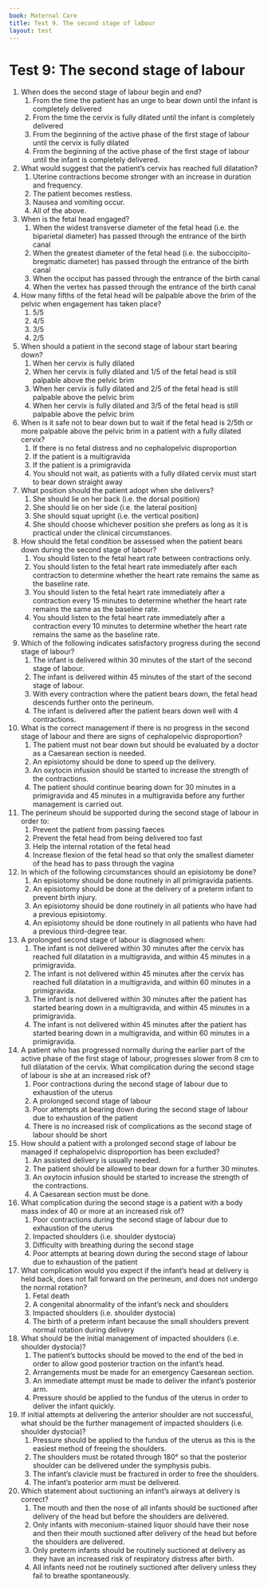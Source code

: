 ```yaml
---
book: Maternal Care
title: Test 9. The second stage of labour
layout: test
---
```


# Test 9: The second stage of labour

1.	When does the second stage of labour begin and end?
	1.	From the time the patient has an urge to bear down until the infant is completely delivered
	1.	From the time the cervix is fully dilated until the infant is completely delivered
	1.	From the beginning of the active phase of the first stage of labour until the cervix is fully dilated
	1.	From the beginning of the active phase of the first stage of labour until the infant is completely delivered.
2.	What would suggest that the patient’s cervix has reached full dilatation?
	1.	Uterine contractions become stronger with an increase in duration and frequency.
	1.	The patient becomes restless.
	1.	Nausea and vomiting occur.
	1.	All of the above.
3.	When is the fetal head engaged?
	1.	When the widest transverse diameter of the fetal head (i.e. the biparietal diameter) has passed through the entrance of the birth canal
	1.	When the greatest diameter of the fetal head (i.e. the suboccipito-bregmatic diameter) has passed through the entrance of the birth canal
	1.	When the occiput has passed through the entrance of the birth canal
	1.	When the vertex has passed through the entrance of the birth canal
4.	How many fifths of the fetal head will be palpable above the brim of the pelvic when engagement has taken place?
	1.	5/5
	1.	4/5
	1.	3/5
	1.	2/5
5.	When should a patient in the second stage of labour start bearing down?
	1.	When her cervix is fully dilated
	1.	When her cervix is fully dilated and 1/5 of the fetal head is still palpable above the pelvic brim
	1.	When her cervix is fully dilated and 2/5 of the fetal head is still palpable above the pelvic brim
	1.	When her cervix is fully dilated and 3/5 of the fetal head is still palpable above the pelvic brim
6.	When is it safe not to bear down but to wait if the fetal head is 2/5th or more palpable above the pelvic brim in a patient with a fully dilated cervix?
	1.	If there is no fetal distress and no cephalopelvic disproportion
	1.	If the patient is a multigravida
	1.	If the patient is a primigravida
	1.	You should not wait, as patients with a fully dilated cervix must start to bear down straight away
7.	What position should the patient adopt when she delivers?
	1.	She should lie on her back (i.e. the dorsal position)
	1.	She should lie on her side (i.e. the lateral position)
	1.	She should squat upright (i.e. the vertical position)
	1.	She should choose whichever position she prefers as long as it is practical under the clinical circumstances.
8.	How should the fetal condition be assessed when the patient bears down during the second stage of labour?
	1.	You should listen to the fetal heart rate between contractions only.
	1.	You should listen to the fetal heart rate immediately after each contraction to determine whether the heart rate remains the same as the baseline rate.
	1.	You should listen to the fetal heart rate immediately after a contraction every 15 minutes to determine whether the heart rate remains the same as the baseline rate.
	1.	You should listen to the fetal heart rate immediately after a contraction every 10 minutes to determine whether the heart rate remains the same as the baseline rate.
9.	Which of the following indicates satisfactory progress during the second stage of labour?
	1.	The infant is delivered within 30 minutes of the start of the second stage of labour.
	1.	The infant is delivered within 45 minutes of the start of the second stage of labour.
	1.	With every contraction where the patient bears down, the fetal head descends further onto the perineum.
	1.	The infant is delivered after the patient bears down well with 4 contractions.
10.	What is the correct management if there is no progress in the second stage of labour and there are signs of cephalopelvic disproportion?
	1.	The patient must not bear down but should be evaluated by a doctor as a Caesarean section is needed.
	1.	An episiotomy should be done to speed up the delivery.
	1.	An oxytocin infusion should be started to increase the strength of the contractions.
	1.	The patient should continue bearing down for 30 minutes in a primigravida and 45 minutes in a multigravida before any further management is carried out.
11.	The perineum should be supported during the second stage of labour in order to:
	1.	Prevent the patient from passing faeces
	1.	Prevent the fetal head from being delivered too fast
	1.	Help the internal rotation of the fetal head
	1.	Increase flexion of the fetal head so that only the smallest diameter of the head has to pass through the vagina
12.	In which of the following circumstances should an episiotomy be done?
	1.	An episiotomy should be done routinely in all primigravida patients.
	1.	An episiotomy should be done at the delivery of a preterm infant to prevent birth injury.
	1.	An episiotomy should be done routinely in all patients who have had a previous episiotomy.
	1.	An episiotomy should be done routinely in all patients who have had a previous third-degree tear.
13.	A prolonged second stage of labour is diagnosed when:
	1.	The infant is not delivered within 30 minutes after the cervix has reached full dilatation in a multigravida, and within 45 minutes in a primigravida.
	1.	The infant is not delivered within 45 minutes after the cervix has reached full dilatation in a multigravida, and within 60 minutes in a primigravida.
	1.	The infant is not delivered within 30 minutes after the patient has started bearing down in a multigravida, and within 45 minutes in a primigravida.
	1.	The infant is not delivered within 45 minutes after the patient has started bearing down in a multigravida, and within 60 minutes in a primigravida.
14.	A patient who has progressed normally during the earlier part of the active phase of the first stage of labour, progresses slower from 8 cm to full dilatation of the cervix. What complication during the second stage of labour is she at an increased risk of?
	1.	Poor contractions during the second stage of labour due to exhaustion of the uterus
	1.	A prolonged second stage of labour
	1.	Poor attempts at bearing down during the second stage of labour due to exhaustion of the patient
	1.	There is no increased risk of complications as the second stage of labour should be short
15.	How should a patient with a prolonged second stage of labour be managed if cephalopelvic disproportion has been excluded?
	1.	An assisted delivery is usually needed.
	1.	The patient should be allowed to bear down for a further 30 minutes.
	1.	An oxytocin infusion should be started to increase the strength of the contractions.
	1.	A Caesarean section must be done.
16.	What complication during the second stage is a patient with a body mass index of 40 or more at an increased risk of?
	1.	Poor contractions during the second stage of labour due to exhaustion of the uterus
	1.	Impacted shoulders (i.e. shoulder dystocia)
	1.	Difficulty with breathing during the second stage
	1.	Poor attempts at bearing down during the second stage of labour due to exhaustion of the patient
17.	What complication would you expect if the infant’s head at delivery is held back, does not fall forward on the perineum, and does not undergo the normal rotation?
	1.	Fetal death
	1.	A congenital abnormality of the infant’s neck and shoulders
	1.	Impacted shoulders (i.e. shoulder dystocia)
	1.	The birth of a preterm infant because the small shoulders prevent normal rotation during delivery
18.	What should be the initial management of impacted shoulders (i.e. shoulder dystocia)?
	1.	The patient’s buttocks should be moved to the end of the bed in order to allow good posterior traction on the infant’s head.
	1.	Arrangements must be made for an emergency Caesarean section.
	1.	An immediate attempt must be made to deliver the infant’s posterior arm.
	1.	Pressure should be applied to the fundus of the uterus in order to deliver the infant quickly.
19.	If initial attempts at delivering the anterior shoulder are not successful, what should be the further management of impacted shoulders (i.e. shoulder dystocia)?
	1.	Pressure should be applied to the fundus of the uterus as this is the easiest method of freeing the shoulders.
	1.	The shoulders must be rotated through 180° so that the posterior shoulder can be delivered under the symphysis pubis.
	1.	The infant’s clavicle must be fractured in order to free the shoulders.
	1.	The infant’s posterior arm must be delivered. 
20.	Which statement about suctioning an infant’s airways at delivery is correct?
	1.	The mouth and then the nose of all infants should be suctioned after delivery of the head but before the shoulders are delivered.
	1.	Only infants with meconium-stained liquor should have their nose and then their mouth suctioned after delivery of the head but before the shoulders are delivered.
	1.	Only preterm infants should be routinely suctioned at delivery as they have an increased risk of respiratory distress after birth.
	1.	All infants need not be routinely suctioned after delivery unless they fail to breathe spontaneously.
